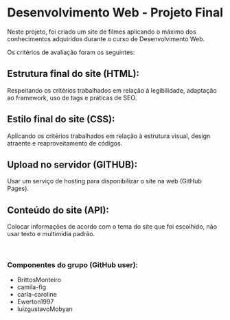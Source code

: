 <h1>Desenvolvimento Web - Projeto Final</h1>
<p>Neste projeto, foi criado um site de filmes aplicando o máximo dos conhecimentos adquiridos durante o curso de Desenvolvimento Web.</p>
<p>Os critérios de avaliação foram os seguintes:</p>

<h2>Estrutura final do site (HTML):</h2>
<p>Respeitando os critérios trabalhados em relação à legibilidade, adaptação ao framework, uso de tags e práticas de SEO.</p>

<h2>Estilo final do site (CSS):</h2>
<p>Aplicando os critérios trabalhados em relação à estrutura visual, design atraente e reaproveitamento de códigos.</p>

<h2>Upload no servidor (GITHUB):</h2>
<p>Usar um serviço de hosting para disponibilizar o site na web (GitHub Pages).</p>

<h2>Conteúdo do site (API):</h2>
<p>Colocar informações de acordo com o tema do site que foi escolhido, não usar texto e multimídia padrão.</p>
<br>

<h3>Componentes do grupo (GitHub user):</h3>
<ul>
  <li>BrittosMonteiro</li>
  <li>camila-fig</li>
  <li>carla-caroline</li>
  <li>Ewerton1997</li>
  <li>luizgustavoMobyan</li>
</ul>
